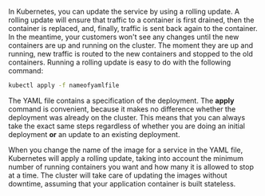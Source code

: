

In Kubernetes, you can update the service by using a rolling update. A rolling update will ensure that traffic to a container is first drained, then the container is replaced, and, finally, traffic is sent back again to the container. In the meantime, your customers won't see any changes until the new containers are up and running on the cluster. The moment they are up and running, new traffic is routed to the new containers and stopped to the old containers. Running a rolling update is easy to do with the following command:

```bash
kubectl apply -f nameofyamlfile
```

The YAML file contains a specification of the deployment. The **apply** command is convenient, because it makes no difference whether the deployment was already on the cluster. This means that you can always take the exact same steps regardless of whether you are doing an initial deployment **or** an update to an existing deployment.

When you change the name of the image for a service in the YAML file, Kubernetes will apply a rolling update, taking into account the minimum number of running containers you want and how many it is allowed to stop at a time. The cluster will take care of updating the images without downtime, assuming that your application container is built stateless.